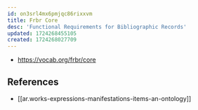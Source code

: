 ```yaml
---
id: on3srl4mx6pmjqc86rixxvm
title: Frbr Core
desc: 'Functional Requirements for Bibliographic Records'
updated: 1724268455105
created: 1724268027709
---
```

 
- https://vocab.org/frbr/core


## References

- [[ar.works-expressions-manifestations-items-an-ontology]]